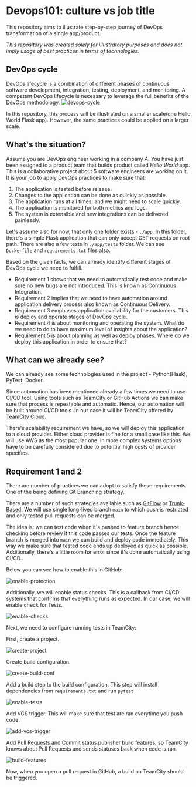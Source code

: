 # Devops101: culture vs job title

This repository aims to illustrate step-by-step journey of DevOps transformation of a single app/product.

*This repository was created solely for illustratory purposes and does not imply usage of best practices in terms of
technologies.*

## DevOps cycle

DevOps lifecycle is a combination of different phases of continuous software development, integration, testing,
deployment, and monitoring. A competent DevOps lifecycle is necessary to leverage the full benefits of the DevOps
methodology.
![devops-cycle](./docs/devops-cycle.png)

In this repository, this process will be illustrated on a smaller scale(one Hello World Flask app). However, the same
practices could be applied on a larger scale.

## What's the situation?

Assume you are DevOps engineer working in a company *A*. You have just been assigned to a product team that builds
product called *Hello World* app. This is a collaborative project about 5 software engineers are working on it. It is
your job to apply DevOps practices to make sure that:

1. The application is tested before release.
2. Changes to the application can be done as quickly as possible.
3. The application runs at all times, and we might need to scale quickly.
4. The application is monitored for both metrics and logs.
5. The system is extensible and new integrations can be delivered painlessly.

Let's assume also for now, that only one folder exists - `./app`. In this folder, there's a simple Flask application
that can only accept GET requests on root path. There are also a few tests in `./app/tests` folder. We can
see `Dockerfile` and `requirements.txt` files also.

Based on the given facts, we can already identify different stages of DevOps cycle we need to fulfill.

* Requirement 1 shows that we need to automatically test code and make sure no new bugs are not introduced. This is
  known as Continuous Integration.
* Requirement 2 implies that we need to have automation around application delivery process also known as Continuous
  Delivery.
* Requirement 3 emphases application availability for the customers. This is deploy and operate stages of DevOps cycle.
* Requirement 4 is about monitoring and operating the system. What do we need to do to have maximum level of insights
  about the application?
* Requirement 5 is about planning as well as deploy phases. Where do we deploy this application in order to ensure that?

## What can we already see?

We can already see some technologies used in the project - Python(Flask), PyTest, Docker.

Since automation has been mentioned already a few times we need to use CI/CD tool. Using tools such as TeamCity or
GitHub Actions we can make sure that process is repeatable and automatic.
Hence, our automation will be built around CI/CD tools. In our case it will be TeamCity offered
by [TeamCity Cloud](https://www.jetbrains.com/teamcity/cloud/).

There's scalability requirement we have, so we will deploy this application to a cloud provider. Either cloud provider
is fine for a small case like this. We will use AWS as the most popular one. In more complex systems options have to be
carefully considered due to potential high costs of provider specifics.

## Requirement 1 and 2

There are number of practices we can adopt to satisfy these requirements. One of the being defining Git Branching
strategy.

There are a number of such strategies available such
as [GitFlow](https://www.atlassian.com/git/tutorials/comparing-workflows/gitflow-workflow)
or [Trunk-Based](https://trunkbaseddevelopment.com/). We will use single long-lived branch `main` to which push is
restricted and only tested pull requests can be merged.

The idea is: we can test code when it's pushed to feature branch hence checking before review if this code passes our
tests. Once the feature branch is merged into `main` we can build and deploy code immediately. This way we make sure
that tested code ends up deployed as quick as possible. Additionally, there's a little room for error since it's done
automatically using CI/CD.

Below you can see how to enable this in GitHub:

![enable-protection](./docs/protect-main-branch.png)

Additionally, we will enable status checks. This is a callback from CI/CD systems that confirms that everything runs as
expected. In our case, we will enable check for Tests.

![enable-checks](./docs/enable-checks.png)

Next, we need to configure running tests in TeamCity:

First, create a project.

![create-project](./docs/create-project.png)

Create build configuration.

![create-build-conf](./docs/create-build-conf.png)

Add a build step to the build configuration. This step will install dependencies from `requirements.txt` and
run `pytest`

![enable-tests](./docs/enable-tests.png)

Add VCS trigger. This will make sure that test are ran everytime you push code.

![add-vcs-trigger](./docs/add-vcs-trigger.png)

Add Pull Requests and Commit status publisher build features, so TeamCity knows about Pull Requests and sends statuses
back when code is ran.

![build-features](./docs/build-features.png)

Now, when you open a pull request in GitHub, a build on TeamCity should be triggered.
